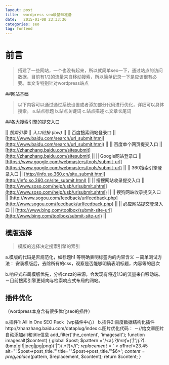 ```yaml
---
layout: post
title:  wordpress seo最基础准备
date:   2015-01-08 23:33:36
categories: seo
tag: fontend
---
```


# 前言

> 搭建了一些网站，一个也没有起来，所以就简单seo一下，通过站点的访问数据，目前有1/2的流量来自移动搜索，所以简单记录一下是应该很有必要。本文专特别针对wordpress站点

##网站基础
> 以下内容可以通过通过系统设置或者添加部分代码进行优化，详细可以具体搜索。
a.站点标题
b.站点关键词
c.站点描述
c.文章长尾词


##各大搜索引擎的提交入口


|| *搜索引擎* || *入口链接 (low)* || 
|| 百度搜索网站登录口 || [http://www.baidu.com/search/url_submit.html](http://www.baidu.com/search/url_submit.html) ||
|| 百度单个网页提交入口 || [http://zhanzhang.baidu.com/sitesubmit](http://zhanzhang.baidu.com/sitesubmit) ||
|| Google网站登录口 || [https://www.google.com/webmasters/tools/submit-url](https://www.google.com/webmasters/tools/submit-url) ||
|| 360搜索引擎登录入口 || [http://info.so.360.cn/site_submit.html](http://info.so.360.cn/site_submit.html) ||
|| 搜搜网站收录提交入口 || [http://www.soso.com/help/usb/urlsubmit.shtml](http://www.soso.com/help/usb/urlsubmit.shtml) ||
|| 搜狗网站收录提交入口 || [http://www.sogou.com/feedback/urlfeedback.php](http://www.sogou.com/feedback/urlfeedback.php) ||
|| 必应网站提交登录入口 || [http://www.bing.com/toolbox/submit-site-url](http://www.bing.com/toolbox/submit-site-url) ||


## 模版选择

> 模版的选择决定搜索引擎的索引

a.模版的代码是否规范化，如标题h1 等明确表明标签内的内容含义
－简单测试方法： 安装模版后，去除所有的css，观察是否能够明确表明标题，内容等的层次

b.响应式布局模版优先，分析cnzz的来源，会发现有将近1/3的流量来自移动端。
－目前搜索引擎更倾向与检索响应式布局的网站。


## 插件优化
（wordpress本身含有很多优化seo的插件）

a.插件1: All in One SEO Pack（wp插件中心）
b.插件2:百度数据结构化插件http://zhanzhang.baidu.com/dataplug/index
c.图片优化代码：
－//给文章图片自动添加alt和title信息
add_filter('the_content', 'imagesalt');
function imagesalt($content) {
       global $post;
       $pattern ="/<a(.*?)href=('|\")(.*?).(bmp|gif|jpeg|jpg|png)('|\")(.*?)>/i";
       $replacement = '<a$1href=$2$3.$4$5 alt="'.$post->post_title.'" title="'.$post->post_title.'"$6>';
       $content = preg_replace($pattern, $replacement, $content);
       return $content;
}

